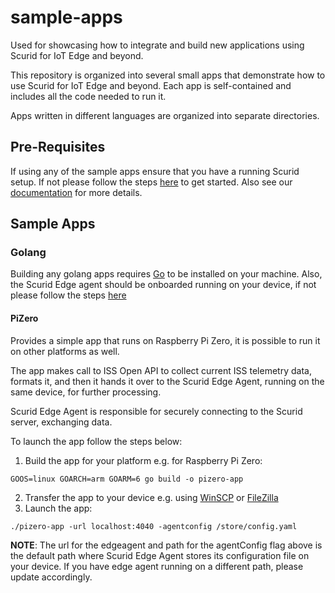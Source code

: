# sample-apps
Used for showcasing how to integrate and build new applications using Scurid for IoT Edge and beyond.

This repository is organized into several small apps that demonstrate how to use Scurid for IoT Edge and beyond. Each app is self-contained and includes all the code needed to run it.

Apps written in different languages are organized into separate directories.

## Pre-Requisites
If using any of the sample apps ensure that you have a running Scurid setup. If not please follow the steps [here](https://www.scurid.com/get-started) to get started.
Also see our [documentation](https://docs.scurid.com) for more details.

## Sample Apps

### Golang

Building any golang apps requires [Go](https://golang.org/doc/install) to be installed on your machine.
Also, the Scurid Edge agent should be onboarded running on your device, if not please follow the steps [here](https://docs.scurid.com/v23.0.2.1/autonomousDeviceOnboarding/)

#### PiZero
Provides a simple app that runs on Raspberry Pi Zero, it is possible to run it on other platforms as well. 

The app makes call to ISS Open API to collect current ISS telemetry data, formats it, and then it hands it over to the Scurid Edge Agent, running on the same device, for further processing.

Scurid Edge Agent is responsible for securely connecting to the Scurid server, exchanging data.

To launch the app follow the steps below:

1. Build the app for your platform e.g. for Raspberry Pi Zero:
```
GOOS=linux GOARCH=arm GOARM=6 go build -o pizero-app
```
2. Transfer the app to your device e.g. using [WinSCP](https://winscp.net/eng/download.php) or [FileZilla](https://filezilla-project.org/)
3. Launch the app:
```
./pizero-app -url localhost:4040 -agentconfig /store/config.yaml
```
**NOTE**: The url for the edgeagent and path for the agentConfig flag above is the default path where Scurid Edge Agent stores its configuration file on your device. If you have edge agent running on a different path, please update accordingly.